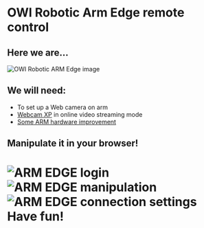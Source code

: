 OWI Robotic Arm Edge remote control
===============

Here we are...
----------
![OWI Robotic ARM Edge image](http://ecx.images-amazon.com/images/I/61am2UxidKL.jpg)

We will need:
----------
- To set up a Web camera on arm
- [Webcam XP](http://www.webcamxp.com/home.aspx) in online video streaming mode
- [Some ARM hardware improvement ](https://github.com/creepid/OWI-Robotic-Arm-Edge-firmware-server)

Manipulate it in your browser!
-------
![ARM EDGE login](http://s12.postimg.org/3tkgm6onh/remote_ARM0.jpg)
![ARM EDGE manipulation](http://s3.postimg.org/ynscjjxo3/remote_ARM1.png)
![ARM EDGE connection settings](http://s2.postimg.org/40ep2pswp/remote_ARM2.jpg)
Have fun!
===============
